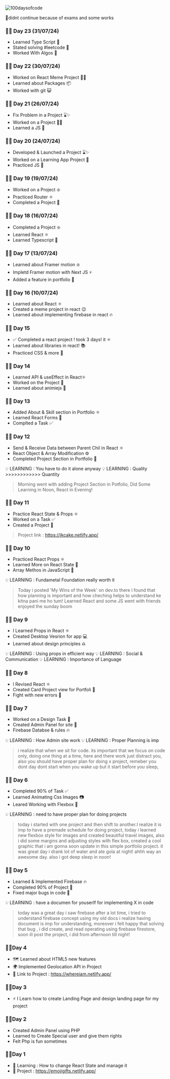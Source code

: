 ![100daysofcode](https://github.com/developedbyjk/100daysofcode/assets/71823598/1b5a9ac2-5d21-4fe3-a1f1-30abcb4f2d69)

🥲didnt continue because of exams and some works

### 🧑‍💻 Day 23 (31/07/24)

- Learned Type Script 💪
- Stated solving #leetcode 🚀
- Worked With Algos 🧠


### 🧑‍💻 Day 22 (30/07/24)

- Worked on React Meme Project 🧑‍💻
- Learned about Packages 📦
- Worked with git 😺


### 🧑‍💻 Day 21 (26/07/24)

- Fix Problem in a Project ⌛✨
- Worked on a Project 🧑‍💻
- Learned a JS 🌱


### 🧑‍💻 Day 20 (24/07/24)

- Developed & Launched a Project ⌛✨
- Worked on a Learning App Project 📝
- Practiced JS 🌱

### 🧑‍💻 Day 19 (19/07/24)

- Worked on a Project ❇️
- Practiced Router ⚛️
- Completed a Project 💾

### 🧑‍💻 Day 18 (16/07/24)
- Completed a Project ❇️
- Learned React ⚛️
- Learned Typescript 💾

### 🧑‍💻 Day 17 (13/07/24)
- Learned about Framer motion ❇️
- Impletd Framer motion with Next JS ⚡
- Added a feature in portfolio 🧪


### 🧑‍💻 Day 16 (10/07/24)
- Learned about React ⚛️
- Created a meme project in react 😉 
- Learned about implementing firebase in react 🔥



### 🧑‍💻 Day 15
- ✅ Completed a react project !  took 3 days! it ⚛️
- Learned about libraries in react! 📚
- Practiced CSS & more 🚓

### 🧑‍💻 Day 14
- Learned API & useEffect in React⚛️
- Worked on the Project 🧩
- Learned about animiejs 👀


### 🧑‍💻 Day 13
- Added About & Skill section in Portfolio ⚛️
- Learned React Forms 🧩
- Complted a Task ✅


### 🧑‍💻 Day 12

- Send & Receive Data between Parent Chil in React ⚛️
- React Object & Array Modification ⚙️
- Completed Project Section in Portfolio 💼

💡 LEARNING : You have to do it alone anyway
💡 LEARNING : Quality >>>>>>>>>>>> Quantity

> Morning went with adding Project Section in Potfolio, Did Some Learning in Noon, React in Evening! 

### 🧑‍💻  Day 11
- Practice React State & Props ⚛️
- Worked on a Task ✅
- Created a Project 🧩

> Project link : https://jkcake.netlify.app/

### 🧑‍💻  Day 10

- Practiced React Props ⚛️
- Learned More on React State 🤖
- Array Methos in JavaScript 🫳
  

💡 LEARNING : Fundametal Foundation really worth it

> Today i posted 'My Wins of the Week' on dev.to there i found that how planning is important and how cheching helps to understand ke kitna pani me ho tum! Learned React and some JS went with friends enjoyed the sunday boom


### 🧑‍💻  Day 9 

- I Learned Props in React ⚛️
- Created Desktop Vesrion for app 💻
- Learned about design principles ♎


💡 LEARNING : Using props in efficient way
💡 LEARNING : Social & Communication
💡 LEARNING : Importance of Language 


### 🧑‍💻 Day 8

- I Revised React ⚛️
- Created Card Project view for Portfoli 💼
- Fight with new errors 🐞

### 🧑‍💻 Day 7

- Worked on a Design Task 🎇
- Created Admin Panel for site 🤠
- Firebase Databse & rules 🔥

💡 LEARNING : How Admin site work
💡 LEARNING : Proper Planning is imp

> i realize that when we sit for code. its important that we focus on code only, doing one thing at a time, here and there work just distract you, also you should have proper plan for doing x project, remeber you dont day dont start when you wake up but it start before you sleep,



### 🧑‍💻 Day 6

- Completed 90% of Task ✅
- Learned Animating Css Images 📷
- Leared Working with Flexbox 📒

💡 LEARNING : need to have proper plan for doing projects

> today i started with one project and then shift to another.I realize it is imp to have a premade schedule for doing project, today i learned new flexbox style for images and created beautiful travel images, also i did some margins and adjusting styles with flex box, created a cool graphic that i am gonna soon update in this simple portfolio project. it was great day i drank lot of water and ate gola at night! ahhh way an awesome day. also i got deep sleep in noon! 
 

### 🧑‍💻 Day 5 

- Learned & Implemented Firebase 🔥
- Completed 90% of Project 💎
- Fixed major bugs in code 🔨

💡 LEARNING : have a documen for youserlf for implementing X in code 

  
> today was a great day i saw firebase after a lot time, i tried to understand firebase concept using my old docs i realize having document is imp for understanding, moreover i felt happy that solving that bug , i did create, and read operating using firebase firestore, soon ill post the project, i did from afternoon till night!


### 🧑‍💻Day 4 

- 🗺️ Learned about HTML5 new features
- 🌍 Implemented Geolocation API in Project 
- 🔗 Link to Project : https://whereiam.netlify.app/


### 🧑‍💻Day 3 

- ⚡ I Learn how to create Landing Page and design landing page for my project



### 🧑‍💻Day 2 

- Created Admin Panel using PHP
- Learned to Create Special user and give them rights
- Felt Php is fun sometimes


### 🧑‍💻Day 1 

- 🧠 Learning : How to change React State and manage it
- 🧩 Project : https://emojigifts.netlify.app/











